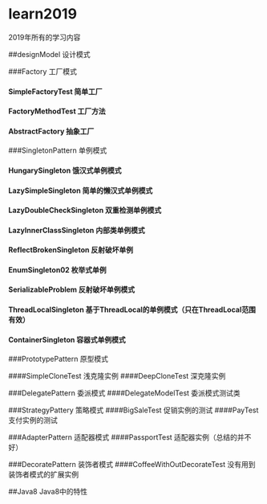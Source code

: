 # learn2019
2019年所有的学习内容

##designModel   设计模式

###Factory                      工厂模式

#### SimpleFactoryTest          简单工厂
#### FactoryMethodTest          工厂方法
#### AbstractFactory            抽象工厂


###SingletonPattern             单例模式

#### HungarySingleton           饿汉式单例模式
#### LazySimpleSingleton        简单的懒汉式单例模式
#### LazyDoubleCheckSingleton   双重检测单例模式
#### LazyInnerClassSingleton    内部类单例模式
#### ReflectBrokenSingleton     反射破坏单例
#### EnumSingleton02            枚举式单例
#### SerializableProblem        反射破坏单例模式
#### ThreadLocalSingleton       基于ThreadLocal的单例模式（只在ThreadLocal范围有效）
#### ContainerSingleton         容器式单例模式

###PrototypePattern             原型模式

####SimpleCloneTest             浅克隆实例
####DeepCloneTest               深克隆实例

###DelegatePattern              委派模式
####DelegateModelTest           委派模式测试类

###StrategyPattery              策略模式
####BigSaleTest                 促销实例的测试
####PayTest                     支付实例的测试

###AdapterPattern               适配器模式
####PassportTest                适配器实例（总结的并不好）

###DecoratePattern              装饰者模式
####CoffeeWithOutDecorateTest   没有用到装饰者模式的扩展实例


##Java8                         Java8中的特性
###